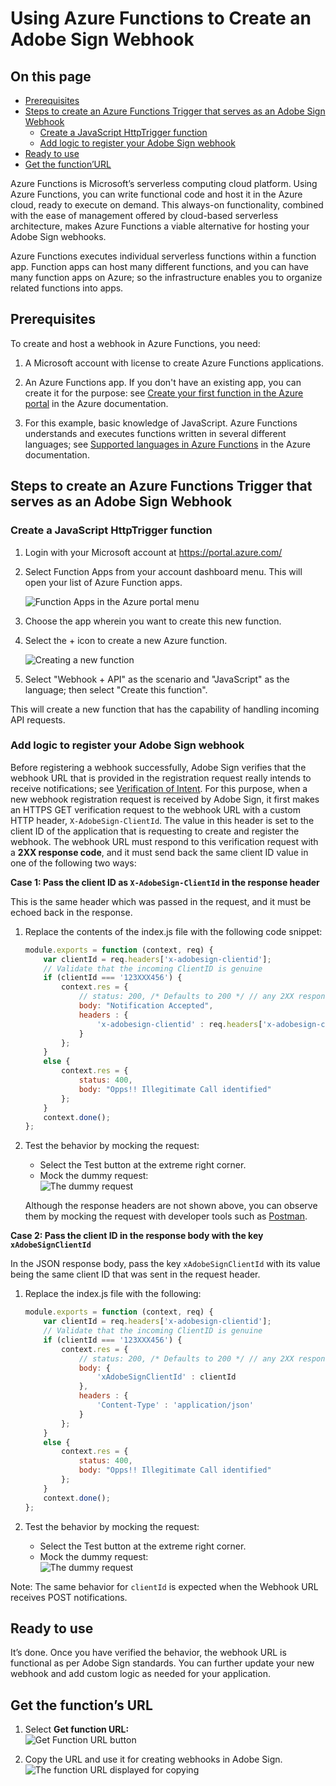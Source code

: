 # Using Azure Functions to Create an Adobe Sign Webhook

## On this page

- [Prerequisites](#prerequisites)
- [Steps to create an Azure Functions Trigger that serves as an Adobe Sign Webhook](#stepstocreateanazurefunctionstriggerthatservesasanadobesignwebhook)
    - [Create a JavaScript HttpTrigger function](#createajavascripthttptriggerfunction)
    - [Add logic to register your Adobe Sign webhook](#addlogictoregisteryouradobesignwebhook)
- [Ready to use](#Readytouse)
- [Get the function&rsquo;URL](#getthefunctionsurl)

Azure Functions is Microsoft’s serverless computing cloud platform. Using Azure Functions, you can write functional code and host it in the Azure cloud, ready to execute on demand. This always-on functionality, combined with the ease of management offered by cloud-based serverless architecture, makes Azure Functions a viable alternative for hosting your Adobe Sign webhooks.

Azure Functions executes individual serverless functions within a function app. Function apps can host many different functions, and you can have many function apps on Azure; so the infrastructure enables you to organize related functions into apps.

## Prerequisites

To create and host a webhook in Azure Functions, you need:

1.  A Microsoft account with license to create Azure Functions applications.

2.  An Azure Functions app. If you don't have an existing app, you can create it for the purpose: see [Create your first function in the Azure portal](https://docs.microsoft.com/en-us/azure/azure-functions/functions-create-first-azure-function) in the Azure documentation.

3.  For this example, basic knowledge of JavaScript. Azure Functions understands and executes functions written in several different languages; see [Supported languages in Azure Functions](https://docs.microsoft.com/en-us/azure/azure-functions/supported-languages) in the Azure documentation.

## Steps to create an Azure Functions Trigger that serves as an Adobe Sign Webhook

### Create a JavaScript HttpTrigger function

1.  Login with your Microsoft account at <https://portal.azure.com/>

2.  Select Function Apps from your account dashboard menu. This will open your list of Azure Function apps.  
    
    ![Function Apps in the Azure portal menu](../img/sign_webhooks_azure_1.png)

3.  Choose the app wherein you want to create this new function.

4.  Select the + icon to create a new Azure function.  
    
    ![Creating a new function](../img/sign_webhooks_azure_2.png)

5.  Select "Webhook + API" as the scenario and "JavaScript" as the language; then select "Create this function".

This will create a new function that has the capability of handling incoming API requests.

### Add logic to register your Adobe Sign webhook

Before registering a webhook successfully, Adobe Sign verifies that the webhook URL that is provided in the registration request really intends to receive notifications; see [Verification of Intent](../webhooks.md#verificationofintentofthewebhookurl). For this purpose, when a new webhook registration request is received by Adobe Sign, it first makes an HTTPS GET verification request to the webhook URL with a custom HTTP header, `X-AdobeSign-ClientId`. The value in this header is set to the client ID of the application that is requesting to create and register the webhook. The webhook URL must respond to this verification request with a **2XX response code**, and it must send back the same client ID value in one of the following two ways:

**Case 1: Pass the client ID as `X-AdobeSign-ClientId` in the response header**

This is the same header which was passed in the request, and it must be echoed
back in the response.

1.  Replace the contents of the index.js file with the following code snippet:  

    ```javascript  
    module.exports = function (context, req) {
        var clientId = req.headers['x-adobesign-clientid'];
        // Validate that the incoming ClientID is genuine
        if (clientId === '123XXX456') {
            context.res = {
                // status: 200, /* Defaults to 200 */ // any 2XX response is acceptable
                body: "Notification Accepted",
                headers : {
                    'x-adobesign-clientid' : req.headers['x-adobesign-clientid']
                }
            };
        }
        else {
            context.res = {
                status: 400,
                body: "Opps!! Illegitimate Call identified"
            };
        }
        context.done();
    };
    ```

2.  Test the behavior by mocking the request:
    - Select the Test button at the extreme right corner.
    - Mock the dummy request:  
      ![The dummy request](../img/sign_webhooks_azure_3.png)
        
    Although the response headers are not shown above, you can observe them by mocking the request with developer tools such as [Postman](https://www.getpostman.com/).

**Case 2: Pass the client ID in the response body with the key `xAdobeSignClientId`**

In the JSON response body, pass the key `xAdobeSignClientId` with its value being the same client ID that was sent in the request header.

1.  Replace the index.js file with the following:  

    ```javascript
    module.exports = function (context, req) {
        var clientId = req.headers['x-adobesign-clientid'];
        // Validate that the incoming ClientID is genuine
        if (clientId === '123XXX456') {
            context.res = {
                // status: 200, /* Defaults to 200 */ // any 2XX response is acceptable
                body: {
                    'xAdobeSignClientId' : clientId
                },
                headers : {
                    'Content-Type' : 'application/json'
                }
            };
        }
        else {
            context.res = {
                status: 400,
                body: "Opps!! Illegitimate Call identified"
            };
        }
        context.done();
    };
    ```

2.  Test the behavior by mocking the request:
    - Select the Test button at the extreme right corner.
    - Mock the dummy request:  
      ![The dummy request](../img/sign_webhooks_azure_4.png)

Note: The same behavior for `clientId` is expected when the Webhook URL receives POST notifications.

## Ready to use

It’s done. Once you have verified the behavior, the webhook URL is functional as per Adobe Sign standards. You can further update your new webhook and add custom logic as needed for your application.

## Get the function’s URL

1.  Select **Get function URL:**  
    ![Get Function URL button](../img/sign_webhooks_azure_5.png)

2.  Copy the URL and use it for creating webhooks in Adobe Sign.  
    ![The function URL displayed for copying](../img/sign_webhooks_azure_6.png)
